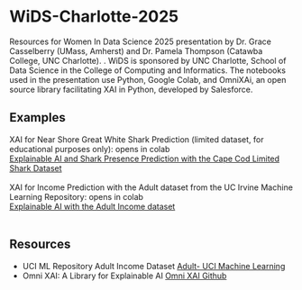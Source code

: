 # WiDS-Charlotte-2025
Resources for Women In Data Science 2025 presentation by Dr. Grace Casselberry (UMass, Amherst) and Dr. Pamela Thompson (Catawba College, UNC Charlotte). . WiDS is sponsored by UNC Charlotte, School of Data Science in the College of Computing and Informatics. The notebooks used in the presentation use Python, Google Colab, and OmniXAi, an open source library facilitating XAI in Python, developed by Salesforce. 
## Examples
XAI for Near Shore Great White Shark Prediction (limited dataset, for educational purposes only): opens in colab<br>
<a href="https://colab.research.google.com/github/DrPamelaThompson/WiDS-Charlotte-2025/blob/main/XAI_shark_presence_prediction_WiDS.ipynb">Explainable AI and Shark Presence Prediction with the Cape Cod Limited Shark Dataset</a><br><br>
XAI for Income Prediction with the Adult dataset from the UC Irvine Machine Learning Repository: opens in colab<br>
<a href="https://githubtocolab.com/DrPamelaThompson/WiDS-Charlotte-2025/blob/main/XAI_income_prediction.ipynb">Explainable AI with the Adult Income dataset</a><br><br>
## Resources
<ul>
  <li>UCI ML Repository Adult Income Dataset <a href="https://archive.ics.uci.edu/dataset/2/adult">Adult- UCI Machine Learning</a></li>
  <li>Omni XAI: A Library for Explainable AI <a href="https://github.com/salesforce/OmniXAI">Omni XAI Github</a></li>
</ul>

